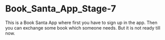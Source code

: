 # Book_Santa_App_Stage-7
This is a Book Santa App where first you have to sign up in the app. Then you can exchange some book which someone needs. But it is not ready till now.
